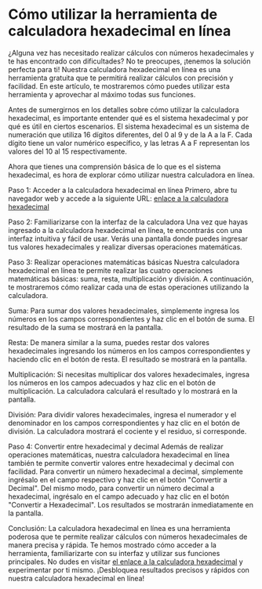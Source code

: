 Cómo utilizar la herramienta de calculadora hexadecimal en línea
================================================================

¿Alguna vez has necesitado realizar cálculos con números hexadecimales y te has encontrado con dificultades? No te preocupes, ¡tenemos la solución perfecta para ti! Nuestra calculadora hexadecimal en línea es una herramienta gratuita que te permitirá realizar cálculos con precisión y facilidad. En este artículo, te mostraremos cómo puedes utilizar esta herramienta y aprovechar al máximo todas sus funciones.

Antes de sumergirnos en los detalles sobre cómo utilizar la calculadora hexadecimal, es importante entender qué es el sistema hexadecimal y por qué es útil en ciertos escenarios. El sistema hexadecimal es un sistema de numeración que utiliza 16 dígitos diferentes, del 0 al 9 y de la A a la F. Cada dígito tiene un valor numérico específico, y las letras A a F representan los valores del 10 al 15 respectivamente.

Ahora que tienes una comprensión básica de lo que es el sistema hexadecimal, es hora de explorar cómo utilizar nuestra calculadora en línea.

Paso 1: Acceder a la calculadora hexadecimal en línea Primero, abre tu navegador web y accede a la siguiente URL: [enlace a la calculadora hexadecimal](https://www.onlinecalculatorsfree.com/es/math/hex-calculator.html)

Paso 2: Familiarizarse con la interfaz de la calculadora Una vez que hayas ingresado a la calculadora hexadecimal en línea, te encontrarás con una interfaz intuitiva y fácil de usar. Verás una pantalla donde puedes ingresar tus valores hexadecimales y realizar diversas operaciones matemáticas.

Paso 3: Realizar operaciones matemáticas básicas Nuestra calculadora hexadecimal en línea te permite realizar las cuatro operaciones matemáticas básicas: suma, resta, multiplicación y división. A continuación, te mostraremos cómo realizar cada una de estas operaciones utilizando la calculadora.

Suma: Para sumar dos valores hexadecimales, simplemente ingresa los números en los campos correspondientes y haz clic en el botón de suma. El resultado de la suma se mostrará en la pantalla.

Resta: De manera similar a la suma, puedes restar dos valores hexadecimales ingresando los números en los campos correspondientes y haciendo clic en el botón de resta. El resultado se mostrará en la pantalla.

Multiplicación: Si necesitas multiplicar dos valores hexadecimales, ingresa los números en los campos adecuados y haz clic en el botón de multiplicación. La calculadora calculará el resultado y lo mostrará en la pantalla.

División: Para dividir valores hexadecimales, ingresa el numerador y el denominador en los campos correspondientes y haz clic en el botón de división. La calculadora mostrará el cociente y el residuo, si corresponde.

Paso 4: Convertir entre hexadecimal y decimal Además de realizar operaciones matemáticas, nuestra calculadora hexadecimal en línea también te permite convertir valores entre hexadecimal y decimal con facilidad. Para convertir un número hexadecimal a decimal, simplemente ingrésalo en el campo respectivo y haz clic en el botón "Convertir a Decimal". Del mismo modo, para convertir un número decimal a hexadecimal, ingrésalo en el campo adecuado y haz clic en el botón "Convertir a Hexadecimal". Los resultados se mostrarán inmediatamente en la pantalla.

Conclusión: La calculadora hexadecimal en línea es una herramienta poderosa que te permite realizar cálculos con números hexadecimales de manera precisa y rápida. Te hemos mostrado cómo acceder a la herramienta, familiarizarte con su interfaz y utilizar sus funciones principales. No dudes en visitar [el enlace a la calculadora hexadecimal](https://www.onlinecalculatorsfree.com/es/math/hex-calculator.html) y experimentar por ti mismo. ¡Desbloquea resultados precisos y rápidos con nuestra calculadora hexadecimal en línea!